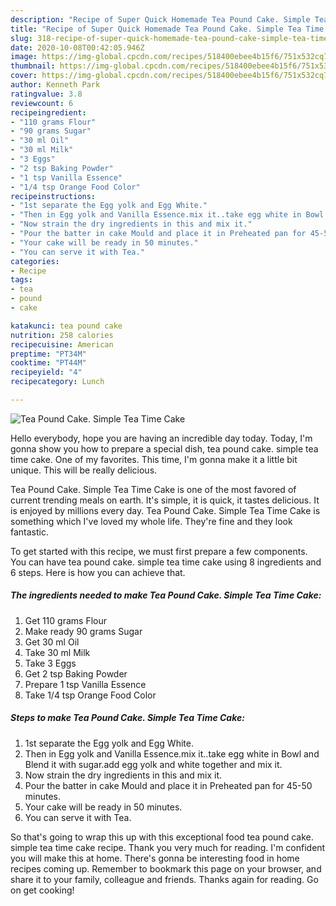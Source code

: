 ```yaml
---
description: "Recipe of Super Quick Homemade Tea Pound Cake. Simple Tea Time Cake"
title: "Recipe of Super Quick Homemade Tea Pound Cake. Simple Tea Time Cake"
slug: 318-recipe-of-super-quick-homemade-tea-pound-cake-simple-tea-time-cake
date: 2020-10-08T00:42:05.946Z
image: https://img-global.cpcdn.com/recipes/518400ebee4b15f6/751x532cq70/tea-pound-cake-simple-tea-time-cake-recipe-main-photo.jpg
thumbnail: https://img-global.cpcdn.com/recipes/518400ebee4b15f6/751x532cq70/tea-pound-cake-simple-tea-time-cake-recipe-main-photo.jpg
cover: https://img-global.cpcdn.com/recipes/518400ebee4b15f6/751x532cq70/tea-pound-cake-simple-tea-time-cake-recipe-main-photo.jpg
author: Kenneth Park
ratingvalue: 3.8
reviewcount: 6
recipeingredient:
- "110 grams Flour"
- "90 grams Sugar"
- "30 ml Oil"
- "30 ml Milk"
- "3 Eggs"
- "2 tsp Baking Powder"
- "1 tsp Vanilla Essence"
- "1/4 tsp Orange Food Color"
recipeinstructions:
- "1st separate the Egg yolk and Egg White."
- "Then in Egg yolk and Vanilla Essence.mix it..take egg white in Bowl and Blend it with sugar.add egg yolk and white together and mix it."
- "Now strain the dry ingredients in this and mix it."
- "Pour the batter in cake Mould and place it in Preheated pan for 45-50 minutes."
- "Your cake will be ready in 50 minutes."
- "You can serve it with Tea."
categories:
- Recipe
tags:
- tea
- pound
- cake

katakunci: tea pound cake 
nutrition: 258 calories
recipecuisine: American
preptime: "PT34M"
cooktime: "PT44M"
recipeyield: "4"
recipecategory: Lunch

---
```



![Tea Pound Cake. Simple Tea Time Cake](https://img-global.cpcdn.com/recipes/518400ebee4b15f6/751x532cq70/tea-pound-cake-simple-tea-time-cake-recipe-main-photo.jpg)

Hello everybody, hope you are having an incredible day today. Today, I'm gonna show you how to prepare a special dish, tea pound cake. simple tea time cake. One of my favorites. This time, I'm gonna make it a little bit unique. This will be really delicious.



Tea Pound Cake. Simple Tea Time Cake is one of the most favored of current trending meals on earth. It's simple, it is quick, it tastes delicious. It is enjoyed by millions every day. Tea Pound Cake. Simple Tea Time Cake is something which I've loved my whole life. They're fine and they look fantastic.


To get started with this recipe, we must first prepare a few components. You can have tea pound cake. simple tea time cake using 8 ingredients and 6 steps. Here is how you can achieve that.

<!--inarticleads1-->

##### The ingredients needed to make Tea Pound Cake. Simple Tea Time Cake:

1. Get 110 grams Flour
1. Make ready 90 grams Sugar
1. Get 30 ml Oil
1. Take 30 ml Milk
1. Take 3 Eggs
1. Get 2 tsp Baking Powder
1. Prepare 1 tsp Vanilla Essence
1. Take 1/4 tsp Orange Food Color




<!--inarticleads2-->

##### Steps to make Tea Pound Cake. Simple Tea Time Cake:

1. 1st separate the Egg yolk and Egg White.
1. Then in Egg yolk and Vanilla Essence.mix it..take egg white in Bowl and Blend it with sugar.add egg yolk and white together and mix it.
1. Now strain the dry ingredients in this and mix it.
1. Pour the batter in cake Mould and place it in Preheated pan for 45-50 minutes.
1. Your cake will be ready in 50 minutes.
1. You can serve it with Tea.




So that's going to wrap this up with this exceptional food tea pound cake. simple tea time cake recipe. Thank you very much for reading. I'm confident you will make this at home. There's gonna be interesting food in home recipes coming up. Remember to bookmark this page on your browser, and share it to your family, colleague and friends. Thanks again for reading. Go on get cooking!
